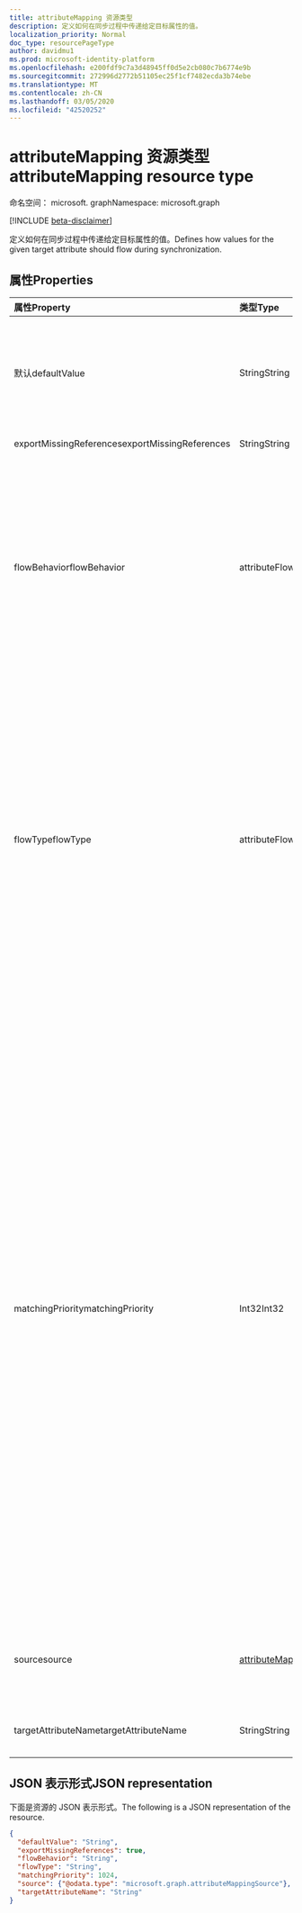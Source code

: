 ```yaml
---
title: attributeMapping 资源类型
description: 定义如何在同步过程中传递给定目标属性的值。
localization_priority: Normal
doc_type: resourcePageType
author: davidmu1
ms.prod: microsoft-identity-platform
ms.openlocfilehash: e200fdf9c7a3d48945ff0d5e2cb080c7b6774e9b
ms.sourcegitcommit: 272996d2772b51105ec25f1cf7482ecda3b74ebe
ms.translationtype: MT
ms.contentlocale: zh-CN
ms.lasthandoff: 03/05/2020
ms.locfileid: "42520252"
---
```

# <a name="attributemapping-resource-type"></a><span data-ttu-id="94787-103">attributeMapping 资源类型</span><span class="sxs-lookup"><span data-stu-id="94787-103">attributeMapping resource type</span></span>

<span data-ttu-id="94787-104">命名空间： microsoft. graph</span><span class="sxs-lookup"><span data-stu-id="94787-104">Namespace: microsoft.graph</span></span>

[!INCLUDE [beta-disclaimer](../../includes/beta-disclaimer.md)]

<span data-ttu-id="94787-105">定义如何在同步过程中传递给定目标属性的值。</span><span class="sxs-lookup"><span data-stu-id="94787-105">Defines how values for the given target attribute should flow during synchronization.</span></span>

## <a name="properties"></a><span data-ttu-id="94787-106">属性</span><span class="sxs-lookup"><span data-stu-id="94787-106">Properties</span></span>

| <span data-ttu-id="94787-107">属性</span><span class="sxs-lookup"><span data-stu-id="94787-107">Property</span></span>                  | <span data-ttu-id="94787-108">类型</span><span class="sxs-lookup"><span data-stu-id="94787-108">Type</span></span>                      | <span data-ttu-id="94787-109">说明</span><span class="sxs-lookup"><span data-stu-id="94787-109">Description</span></span>    |
|:--------------------------|:--------------------------|:---------------|
|<span data-ttu-id="94787-110">默认</span><span class="sxs-lookup"><span data-stu-id="94787-110">defaultValue</span></span>               | <span data-ttu-id="94787-111">String</span><span class="sxs-lookup"><span data-stu-id="94787-111">String</span></span>                    |<span data-ttu-id="94787-112">要在对`null`**源**属性进行求值的情况下使用的默认值。</span><span class="sxs-lookup"><span data-stu-id="94787-112">Default value to be used in case the **source** property was evaluated to `null`.</span></span> <span data-ttu-id="94787-113">可选。</span><span class="sxs-lookup"><span data-stu-id="94787-113">Optional.</span></span>|
|<span data-ttu-id="94787-114">exportMissingReferences</span><span class="sxs-lookup"><span data-stu-id="94787-114">exportMissingReferences</span></span>    |<span data-ttu-id="94787-115">String</span><span class="sxs-lookup"><span data-stu-id="94787-115">String</span></span>                     |<span data-ttu-id="94787-116">仅供内部使用。</span><span class="sxs-lookup"><span data-stu-id="94787-116">For internal use only.</span></span>|
|<span data-ttu-id="94787-117">flowBehavior</span><span class="sxs-lookup"><span data-stu-id="94787-117">flowBehavior</span></span>               |<span data-ttu-id="94787-118">attributeFlowBehavior</span><span class="sxs-lookup"><span data-stu-id="94787-118">attributeFlowBehavior</span></span>      |<span data-ttu-id="94787-119">定义何时应将此属性导出到目标目录。</span><span class="sxs-lookup"><span data-stu-id="94787-119">Defines when this attribute should be exported to the target directory.</span></span> <span data-ttu-id="94787-120">可能的值为`FlowWhenChanged` ： `FlowAlways`和。</span><span class="sxs-lookup"><span data-stu-id="94787-120">Possible values are: `FlowWhenChanged` and `FlowAlways`.</span></span> <span data-ttu-id="94787-121">默认值为 `FlowWhenChanged`。</span><span class="sxs-lookup"><span data-stu-id="94787-121">Default is `FlowWhenChanged`.</span></span> |
|<span data-ttu-id="94787-122">flowType</span><span class="sxs-lookup"><span data-stu-id="94787-122">flowType</span></span>                   |<span data-ttu-id="94787-123">attributeFlowType</span><span class="sxs-lookup"><span data-stu-id="94787-123">attributeFlowType</span></span>          |<span data-ttu-id="94787-124">定义应何时在目标目录中更新此属性。</span><span class="sxs-lookup"><span data-stu-id="94787-124">Defines when this attribute should be updated in the target directory.</span></span> <span data-ttu-id="94787-125">可能的值为`Always` ：（默认值`ObjectAddOnly` ），（仅在创建新对象时`MultiValueAddOnly` ）（仅当更改将新值添加到多值属性时）。</span><span class="sxs-lookup"><span data-stu-id="94787-125">Possible values are: `Always` (default), `ObjectAddOnly` (only when new object is created), `MultiValueAddOnly` (only when the change is adding new values to a multi-valued attribute).</span></span> |
|<span data-ttu-id="94787-126">matchingPriority</span><span class="sxs-lookup"><span data-stu-id="94787-126">matchingPriority</span></span>           |<span data-ttu-id="94787-127">Int32</span><span class="sxs-lookup"><span data-stu-id="94787-127">Int32</span></span>                      |<span data-ttu-id="94787-128">如果高于0，则此属性将用于执行源目录和目标目录之间的对象的初始匹配。</span><span class="sxs-lookup"><span data-stu-id="94787-128">If higher than 0, this attribute will be used to perform an initial match of the objects between source and target directories.</span></span> <span data-ttu-id="94787-129">同步引擎将尝试使用具有最小匹配优先级值的属性来查找匹配的对象。</span><span class="sxs-lookup"><span data-stu-id="94787-129">The synchronization engine will try to find the matching object using attribute with lowest value of matching priority first.</span></span> <span data-ttu-id="94787-130">如果未找到，则将使用具有下一个匹配的优先级的属性，在找到匹配项或不留下更多匹配属性的情况下，将使用该属性。</span><span class="sxs-lookup"><span data-stu-id="94787-130">If not found, the attribute with the next matching priority will be used, and so on a until match is found or no more matching attributes are left.</span></span> <span data-ttu-id="94787-131">应仅将应具有唯一值的属性（如电子邮件）用作匹配属性。</span><span class="sxs-lookup"><span data-stu-id="94787-131">Only attributes that are expected to have unique values, such as email, should be used as matching attributes.</span></span>|
|<span data-ttu-id="94787-132">source</span><span class="sxs-lookup"><span data-stu-id="94787-132">source</span></span>                     |[<span data-ttu-id="94787-133">attributeMappingSource</span><span class="sxs-lookup"><span data-stu-id="94787-133">attributeMappingSource</span></span>](synchronization-attributemappingsource.md)     | <span data-ttu-id="94787-134">定义应如何从源对象提取（或转换）值。</span><span class="sxs-lookup"><span data-stu-id="94787-134">Defines how a value should be extracted (or transformed) from the source object.</span></span> |
|<span data-ttu-id="94787-135">targetAttributeName</span><span class="sxs-lookup"><span data-stu-id="94787-135">targetAttributeName</span></span>        |<span data-ttu-id="94787-136">String</span><span class="sxs-lookup"><span data-stu-id="94787-136">String</span></span>                     |<span data-ttu-id="94787-137">目标对象上的属性的名称。</span><span class="sxs-lookup"><span data-stu-id="94787-137">Name of the attribute on the target object.</span></span> |

## <a name="json-representation"></a><span data-ttu-id="94787-138">JSON 表示形式</span><span class="sxs-lookup"><span data-stu-id="94787-138">JSON representation</span></span>

<span data-ttu-id="94787-139">下面是资源的 JSON 表示形式。</span><span class="sxs-lookup"><span data-stu-id="94787-139">The following is a JSON representation of the resource.</span></span>

<!-- {
  "blockType": "resource",
  "optionalProperties": [

  ],
  "@odata.type": "microsoft.graph.attributeMapping"
}-->

```json
{
  "defaultValue": "String",
  "exportMissingReferences": true,
  "flowBehavior": "String",
  "flowType": "String",
  "matchingPriority": 1024,
  "source": {"@odata.type": "microsoft.graph.attributeMappingSource"},
  "targetAttributeName": "String"
}

```

<!-- uuid: 8fcb5dbc-d5aa-4681-8e31-b001d5168d79
2015-10-25 14:57:30 UTC -->
<!--
{
  "type": "#page.annotation",
  "description": "attributeMapping resource",
  "keywords": "",
  "section": "documentation",
  "tocPath": "",
  "suppressions": []
}
-->
